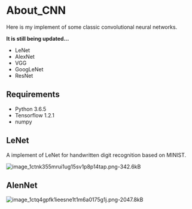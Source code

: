 # About_CNN

Here is my implement of some classic convolutional neural networks. 

**It is still being updated...**

- LeNet
- AlexNet
- VGG
- GoogLeNet
- ResNet

## Requirements

- Python 3.6.5
- Tensorflow 1.2.1
- numpy

## LeNet

A implement of LeNet for handwritten digit recognition based on MINIST. 

![image_1ctnk355mrui1ug15sv1p8p14tap.png-342.6kB][1]

## AlenNet

![image_1ctq4gpfk1ieesne1t1m6a0175g1j.png-2047.8kB][2]

  [1]: http://static.zybuluo.com/JosieException/236ptteo6xg17pn17rrulplx/image_1ctnk355mrui1ug15sv1p8p14tap.png
  [2]: http://static.zybuluo.com/JosieException/8rtrb61vvwbukmsihmxtovcb/image_1ctq4gpfk1ieesne1t1m6a0175g1j.png

